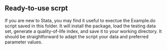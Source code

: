 ## Ready-to-use scrpt

If you are new to Stata, you may find it useful to exectue the Example.do script saved in this folder. It will install the package, load the testing data set, generate a quality-of-life index, and save it to your working directory.  It should be straightforward to adapt the script your data and preferred parameter values.
